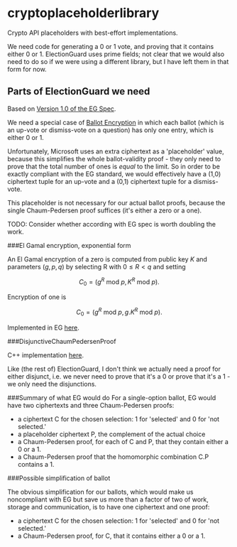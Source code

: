 # cryptoplaceholderlibrary
Crypto API placeholders with best-effort implementations.

We need code for generating a 0 or 1 vote, and proving that it contains either 0 or 1. ElectionGuard uses prime fields; not clear that we would also need to do so if we were using a different library, but I have left them in that form for now.

## Parts of ElectionGuard we need

Based on [Version 1.0 of the EG Spec](https://github.com/microsoft/electionguard/releases/download/v1.0/EG_spec_v1_0.pdf).

We need a special case of [Ballot Encryption](https://www.electionguard.vote/spec/web/6_Ballot_Encryption/) in which each ballot (which is an up-vote or dismiss-vote on a question) has only one entry, which is either 0 or 1.

Unfortunately, Microsoft uses an extra ciphertext as a 'placeholder' value, because this simplifies the whole ballot-validity proof - they only need to prove that the total number of ones is *equal* to the limit. So in order to be exactly compliant with the EG standard, we would effectively have a (1,0) ciphertext tuple for an up-vote and a (0,1) ciphertext tuple for a dismiss-vote.

This placeholder is not necessary for our actual ballot proofs, because the single Chaum-Pedersen proof suffices (it's either a zero or a one). 

TODO: Consider whether according with EG spec is worth doubling the work.

###El Gamal encryption, exponential form

An El Gamal encryption of a zero is computed from public key $K$ and parameters $(g,p,q)$ by selecting R with $0 \leq R < q$ and setting

$$ C_0 = (g^R \text{ mod } p, K^R \text{ mod } p).$$

Encryption of one is

$$ C_0 = (g^R \text{ mod } p, g . K^R \text{ mod } p).$$


Implemented in EG [here](https://github.com/microsoft/electionguard-cpp/blob/main/bindings/netstandard/ElectionGuard/ElectionGuard.Encryption/ElGamal.cs).




###DisjunctiveChaumPedersenProof


C++ implementation [here](https://github.com/microsoft/electionguard-cpp/blob/main/src/electionguard/chaum_pedersen.cpp).

Like (the rest of) ElectionGuard, I don't think we actually need a proof for either disjunct, i.e. we never need to prove that it's a 0 or prove that it's a 1 - we only need the disjunctions.

###Summary of what EG would do
For a single-option ballot, EG would have two
ciphertexts and three Chaum-Pedersen proofs:

- a ciphertext C for the chosen selection: 1 for 'selected' and 0 for 'not selected.'
- a placeholder ciphertext P, the complement of the actual choice
- a Chaum-Pedersen proof, for each of C and P, that they contain either a 0 or a 1.
- a Chaum-Pedersen proof that the homomorphic combination C.P contains a 1.

###Possible simplification of ballot

The obvious simplification for our ballots, which would make us noncompliant with EG but save us more than a factor of two of work, storage and communication, is to have one ciphertext and one proof:

- a ciphertext C for the chosen selection: 1 for 'selected' and 0 for 'not selected.'
- a Chaum-Pedersen proof, for   C, that it contains either a 0 or a 1.

